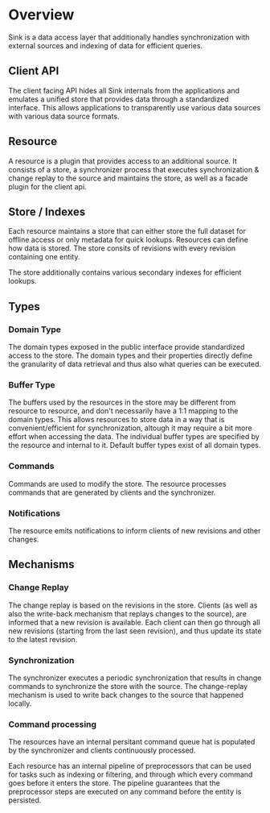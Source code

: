 # Overview

Sink is a data access layer that additionally handles synchronization with external sources and indexing of data for efficient queries.

## Client API
The client facing API hides all Sink internals from the applications and emulates a unified store that provides data through a standardized interface. 
This allows applications to transparently use various data sources with various data source formats.

## Resource
A resource is a plugin that provides access to an additional source. It consists of a store, a synchronizer process that executes synchronization & change replay to the source and maintains the store, as well as a facade plugin for the client api.

## Store / Indexes
Each resource maintains a store that can either store the full dataset for offline access or only metadata for quick lookups. Resources can define how data is stored.
The store consits of revisions with every revision containing one entity.

The store additionally contains various secondary indexes for efficient lookups.

## Types
### Domain Type
The domain types exposed in the public interface provide standardized access to the store. The domain types and their properties directly define the granularity of data retrieval and thus also what queries can be executed.

### Buffer Type
The buffers used by the resources in the store may be different from resource to resource, and don't necessarily have a 1:1 mapping to the domain types.
This allows resources to store data in a way that is convenient/efficient for synchronization, altough it may require a bit more effort when accessing the data.
The individual buffer types are specified by the resource and internal to it. Default buffer types exist of all domain types.

### Commands
Commands are used to modify the store. The resource processes commands that are generated by clients and the synchronizer.

### Notifications
The resource emits notifications to inform clients of new revisions and other changes.

## Mechanisms
### Change Replay
The change replay is based on the revisions in the store. Clients (as well as also the write-back mechanism that replays changes to the source), are informed that a new revision is available. Each client can then go through all new revisions (starting from the last seen revision), and thus update its state to the latest revision.

### Synchronization
The synchronizer executes a periodic synchronization that results in change commands to synchronize the store with the source.
The change-replay mechanism is used to write back changes to the source that happened locally.

### Command processing
The resources have an internal persitant command queue hat is populated by the synchronizer and clients continuously processed.

Each resource has an internal pipeline of preprocessors that can be used for tasks such as indexing or filtering, and through which every command goes before it enters the store. The pipeline guarantees that the preprocessor steps are executed on any command before the entity is persisted.

